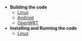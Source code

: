 * **Building the code**
    * [Linux](wiki/Building-the-code-for-Linux)
    * [Android](wiki/Building-the-code-for-Android)
    * [OpenWRT](wiki/Building-the-code-for-OpenWRT)
* **Installing and Running the code**
    * [Linux](wiki/Running-SocialVPN-or-GroupVPN-on-Linux)
